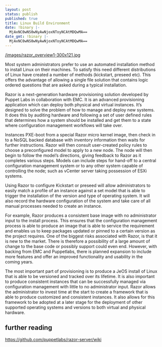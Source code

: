 ```yaml
---
layout: post
status: publish
published: true
title: Linux Build Environment
date: !binary |-
  MjAxNC0wNS0wNyAwNjoxNToyNCAtMDQwMA==
date_gmt: !binary |-
  MjAxNC0wNS0wNyAwNjoxNToyNCAtMDQwMA==
---
```

[/images/razor_overview1-300x121.jpg](https://github.com/puppetlabs/razor-server/wiki)

Most system administrators prefer to use an automated installation method to install Linux on their machines. To satisfy this need different distributions of Linux have created a number of methods (kickstart, preseed etc). This offers the advantage of allowing a single file solution that contains logic ordered questions that are asked during a typical installation.

Razor is a next-generation hardware provisioning solution developed by Puppet Labs in collaboration with EMC. It is an advanced provisioning application which can deploy both physical and virtual instances. It&rsquo;s designed to solve the problem of how to manage and deploy new systems. It does this by auditing hardware and following a set of user defined rules that determines how a system should be installed and get them to a state where configuration management workflows will take over.

Instances PXE-boot from a special Razor micro kernel image, then check in to a NoSQL backed database with inventory information then waits for further instructions. Razor will then consult user-created policy rules to choose a preconfigured model to apply to a new node. The node will then begin to follow the model&rsquo;s directions, giving feedback to Razor as it completes various steps. Models can include steps for hand-off to a central configuration management system or to any other system capable of controlling the node; such as vCenter server taking possession of ESXi systems.

Using Razor to configure Kickstart or preseed will allow administrators to easily match a profile of an instance against a set model that is able to trigger the installation of the version and type of operating system. It will also record the hardware configuration of the system and take care of all manual processes needed to create an instance.

For example, Razor produces a consistent base image with no administrator input to the install process. This ensures that the configuration management process is able to produce an image that is able to service the requirement and enables us to keep packages updated or pinned to a certain version as the project requires. One of the biggest risks associated with Razor, is that it is new to the market. There is therefore a possibility of a large amount of change to the base code or possibly support could even end. However, with backing from EMC and Puppetlabs, there is planned expansion to include more features and offer an improved functionality and usability in the coming years.

The most important part of provisioning is to produce a JeOS install of Linux that is able to be versioned and tracked over its lifetime. It is also important to produce consistent instances that can be successfully managed via configuration management with little to no administrator input. Razor allows the administrator to invest time at the start to create a framework that is able to produce customized and consistent instances. It also allows for this framework to be adopted at a later stage for the deployment of other supported operating systems and versions to both virtual and physical hardware.


## further reading

<a href="https://github.com/puppetlabs/razor-server/wiki" target="_blank">https://github.com/puppetlabs/razor-server/wiki</a>
